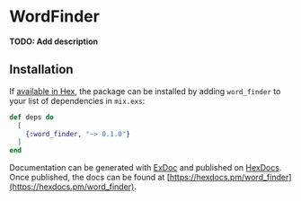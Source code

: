 # WordFinder

**TODO: Add description**

## Installation

If [available in Hex](https://hex.pm/docs/publish), the package can be installed
by adding `word_finder` to your list of dependencies in `mix.exs`:

```elixir
def deps do
  [
    {:word_finder, "~> 0.1.0"}
  ]
end
```

Documentation can be generated with [ExDoc](https://github.com/elixir-lang/ex_doc)
and published on [HexDocs](https://hexdocs.pm). Once published, the docs can
be found at [https://hexdocs.pm/word_finder](https://hexdocs.pm/word_finder).

